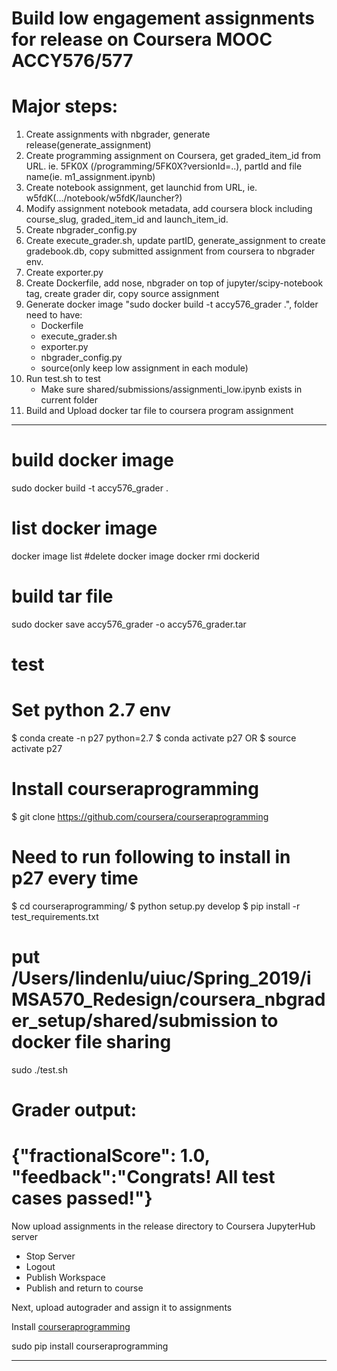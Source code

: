 # Build low engagement assignments for release on Coursera MOOC ACCY576/577

# Major steps:

1. Create assignments with nbgrader, generate release(generate_assignment)
2. Create programming assignment on Coursera, get graded_item_id from URL. ie. 5FK0X (/programming/5FK0X?versionId=..), partId and file name(ie. m1_assignment.ipynb)
3. Create notebook assignment, get launchid from URL, ie. w5fdK(.../notebook/w5fdK/launcher?)
4. Modify assignment notebook metadata, add coursera block including course_slug, graded_item_id and launch_item_id.
5. Create nbgrader_config.py
6. Create execute_grader.sh, update partID, generate_assignment to create gradebook.db, copy submitted assignment from coursera to nbgrader env.
7. Create exporter.py
8. Create Dockerfile, add nose, nbgrader on top of jupyter/scipy-notebook tag, create grader dir, copy source assignment
9. Generate docker image "sudo docker build -t accy576_grader .", folder need to have:
    - Dockerfile
    - execute_grader.sh
    - exporter.py
    - nbgrader_config.py
    - source(only keep low assignment in each module)
10. Run test.sh to test
    - Make sure shared/submissions/assignmenti_low.ipynb exists in current folder
11. Build and Upload docker tar file to coursera program assignment

-----
# build docker image
sudo docker build -t accy576_grader .
# list docker image
docker image list
#delete docker image
docker rmi dockerid
# build tar file
sudo docker save accy576_grader -o accy576_grader.tar

# test
# Set python 2.7 env
$ conda create -n p27 python=2.7
$ conda activate p27 OR
$ source activate p27

# Install courseraprogramming
$ git clone https://github.com/coursera/courseraprogramming
# Need to run following to install in p27 every time
$ cd courseraprogramming/
$ python setup.py develop
$ pip install -r test_requirements.txt

# put /Users/lindenlu/uiuc/Spring_2019/iMSA570_Redesign/coursera_nbgrader_setup/shared/submission to docker file sharing

sudo ./test.sh






Grader output:
================================================================================
{"fractionalScore": 1.0, "feedback":"Congrats! All test cases passed!"}
================================================================================

Now upload assignments in the release directory to Coursera JupyterHub server

- Stop Server
- Logout
- Publish Workspace
- Publish  and return to course

Next, upload autograder and assign it to assignments

Install [courseraprogramming](https://github.com/coursera/courseraprogramming#grade)

sudo pip install courseraprogramming

-----
